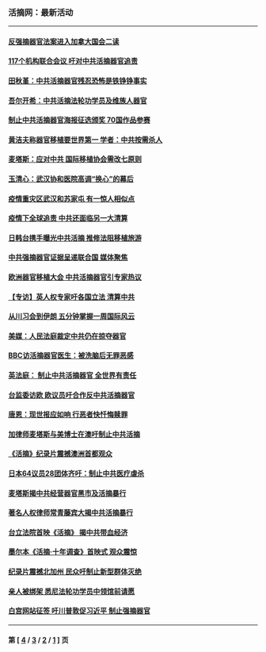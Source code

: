 ### 活摘网：最新活动
---
#### [反强摘器官法案进入加拿大国会二读](../../pages/nf5883/n13033450.md?08140430) 
#### [117个机构联合会议 吁对中共活摘器官追责](../../pages/nf5883/n12775087.md?08140430) 
#### [田秋堇：中共活摘器官残忍恐怖是铁铮铮事实](../../pages/nf5883/n12702148.md?08140430) 
#### [吾尔开希：中共活摘法轮功学员及维族人器官](../../pages/nf5883/n12693197.md?08140430) 
#### [制止中共活摘器官海报征选颁奖 70国作品参赛](../../pages/nf5883/n12692050.md?08140430) 
#### [黄洁夫称器官移植要世界第一 学者：中共按需杀人](../../pages/nf5883/n12572329.md?08140430) 
#### [麦塔斯：应对中共 国际移植协会需改七原则](../../pages/nf5883/n12514711.md?08140430) 
#### [玉清心：武汉协和医院高调“换心”的幕后](../../pages/nf5883/n12298730.md?08140430) 
#### [疫情重灾区武汉和苏家屯 有一惊人相似点](../../pages/nf5883/n12150824.md?08140430) 
#### [疫情下全球追责 中共还面临另一大清算](../../pages/nf5883/n12070397.md?08140430) 
#### [日韩台携手曝光中共活摘 推修法阻移植旅游](../../pages/nf5883/n11712046.md?08140430) 
#### [中共强摘器官证据呈递联合国 媒体聚焦](../../pages/nf5883/n11546426.md?08140430) 
#### [欧洲器官移植大会 中共活摘器官引专家热议](../../pages/nf5883/n11539095.md?08140430) 
#### [【专访】英人权专家吁各国立法 清算中共](../../pages/nf5883/n11367315.md?08140430) 
#### [从川习会到伊朗 五分钟掌握一周国际风云](../../pages/nf5883/n11338520.md?08140430) 
#### [美媒：人民法庭裁定中共仍在掠夺器官](../../pages/nf5883/n11334897.md?08140430) 
#### [BBC访活摘器官医生：被洗脑后无罪恶感](../../pages/nf5883/n11335935.md?08140430) 
#### [英法庭： 制止中共活摘器官 全世界有责任](../../pages/nf5883/n11330691.md?08140430) 
#### [台监委访欧 欧议员吁合作反中共活摘器官](../../pages/nf5883/n11109190.md?08140430) 
#### [唐恩：现世报应如响 行恶者快忏悔赎罪](../../pages/nf5883/n11104016.md?08140430) 
#### [加律师麦塔斯与美博士在澳吁制止中共活摘](../../pages/nf5883/n10724764.md?08140430) 
#### [《活摘》纪录片震撼澳洲首都观众](../../pages/nf5883/n10722747.md?08140430) 
#### [日本64议员28团体齐吁：制止中共医疗虐杀](../../pages/nf5883/n10587757.md?08140430) 
#### [麦塔斯揭中共经营器官黑市及活摘暴行](../../pages/nf5883/n10442407.md?08140430) 
#### [著名人权律师常青藤宾大揭中共活摘暴行](../../pages/nf5883/n10318181.md?08140430) 
#### [台立法院首映《活摘》 揭中共带血经济](../../pages/nf5883/n9938847.md?08140430) 
#### [墨尔本《活摘·十年调查》首映式 观众震惊](../../pages/nf5883/n9522572.md?08140430) 
#### [纪录片震撼北加州 民众吁制止新型群体灭绝](../../pages/nf5883/n9188314.md?08140430) 
#### [亲人被绑架 悉尼法轮功学员中领馆前请愿](../../pages/nf5883/n9056753.md?08140430) 
#### [白宫网站征签 吁川普敦促习近平 制止强摘器官](../../pages/nf5883/n9009661.md?08140430) 

---
#### 第 [ [4](./4.md?08140430) / [3](./3.md?08140430) / [2](./2.md?08140430) / [1](./1.md?08140430) ] 页
